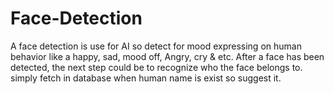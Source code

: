 # Face-Detection
A face detection is use for AI so detect for mood expressing on human behavior like a happy, sad, mood off, Angry, cry &amp; etc. After a face has been detected, the next step could be to recognize who the face belongs to. simply fetch in database when human name is exist so suggest it.
